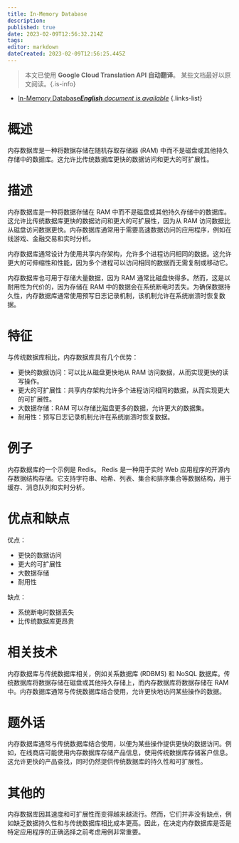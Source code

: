 ```yaml
---
title: In-Memory Database
description: 
published: true
date: 2023-02-09T12:56:32.214Z
tags: 
editor: markdown
dateCreated: 2023-02-09T12:56:25.445Z
---
```


> 本文已使用 **Google Cloud Translation API 自动翻译**。
某些文档最好以原文阅读。{.is-info}



- [In-Memory Database***English** document is available*](/en/Knowledge-base/Dictionary/in-memory-database)
{.links-list}


# 概述
内存数据库是一种将数据存储在随机存取存储器 (RAM) 中而不是磁盘或其他持久存储中的数据库。这允许比传统数据库更快的数据访问和更大的可扩展性。

# 描述
内存数据库是一种将数据存储在 RAM 中而不是磁盘或其他持久存储中的数据库。这允许比传统数据库更快的数据访问和更大的可扩展性，因为从 RAM 访问数据比从磁盘访问数据更快。内存数据库通常用于需要高速数据访问的应用程序，例如在线游戏、金融交易和实时分析。

内存数据库通常设计为使用共享内存架构，允许多个进程访问相同的数据。这允许更大的可伸缩性和性能，因为多个进程可以访问相同的数据而无需复制或移动它。

内存数据库也可用于存储大量数据，因为 RAM 通常比磁盘快得多。然而，这是以耐用性为代价的，因为存储在 RAM 中的数据会在系统断电时丢失。为确保数据持久性，内存数据库通常使用预写日志记录机制，该机制允许在系统崩溃时恢复数据。

# 特征
与传统数据库相比，内存数据库具有几个优势：

- 更快的数据访问：可以比从磁盘更快地从 RAM 访问数据，从而实现更快的读写操作。
- 更大的可扩展性：共享内存架构允许多个进程访问相同的数据，从而实现更大的可扩展性。
- 大数据存储：RAM 可以存储比磁盘更多的数据，允许更大的数据集。
- 耐用性：预写日志记录机制允许在系统崩溃时恢复数据。

# 例子
内存数据库的一个示例是 Redis。 Redis 是一种用于实时 Web 应用程序的开源内存数据结构存储。它支持字符串、哈希、列表、集合和排序集合等数据结构，用于缓存、消息队列和实时分析。

# 优点和缺点
优点：
- 更快的数据访问
- 更大的可扩展性
- 大数据存储
- 耐用性

缺点：
- 系统断电时数据丢失
- 比传统数据库更昂贵

# 相关技术
内存数据库与传统数据库相关，例如关系数据库 (RDBMS) 和 NoSQL 数据库。传统数据库将数据存储在磁盘或其他持久存储上，而内存数据库将数据存储在 RAM 中。内存数据库通常与传统数据库结合使用，允许更快地访问某些操作的数据。

# 题外话
内存数据库通常与传统数据库结合使用，以便为某些操作提供更快的数据访问。例如，在线商店可能使用内存数据库存储产品信息，使用传统数据库存储客户信息。这允许更快的产品查找，同时仍然提供传统数据库的持久性和可扩展性。

# 其他的
内存数据库因其速度和可扩展性而变得越来越流行。然而，它们并非没有缺点，例如缺乏数据持久性和与传统数据库相比成本更高。因此，在决定内存数据库是否是特定应用程序的正确选择之前考虑用例非常重要。